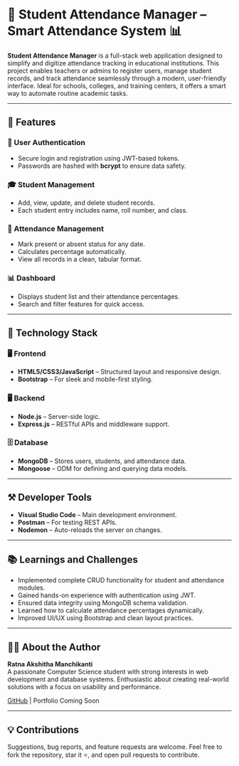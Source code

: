 # 🏫 Student Attendance Manager – Smart Attendance System 📊

**Student Attendance Manager** is a full-stack web application designed to simplify and digitize attendance tracking in educational institutions. This project enables teachers or admins to register users, manage student records, and track attendance seamlessly through a modern, user-friendly interface. Ideal for schools, colleges, and training centers, it offers a smart way to automate routine academic tasks.

---

## 🚀 Features

### 🔐 User Authentication
- Secure login and registration using JWT-based tokens.
- Passwords are hashed with **bcrypt** to ensure data safety.

### 🎓 Student Management
- Add, view, update, and delete student records.
- Each student entry includes name, roll number, and class.

### 📅 Attendance Management
- Mark present or absent status for any date.
- Calculates percentage automatically.
- View all records in a clean, tabular format.

### 📊 Dashboard
- Displays student list and their attendance percentages.
- Search and filter features for quick access.

---

## 🧰 Technology Stack

### 🖥 Frontend
- **HTML5/CSS3/JavaScript** – Structured layout and responsive design.
- **Bootstrap** – For sleek and mobile-first styling.

### 🖥 Backend
- **Node.js** – Server-side logic.
- **Express.js** – RESTful APIs and middleware support.

### 🗄️ Database
- **MongoDB** – Stores users, students, and attendance data.
- **Mongoose** – ODM for defining and querying data models.

---

## ⚒️ Developer Tools
- **Visual Studio Code** – Main development environment.
- **Postman** – For testing REST APIs.
- **Nodemon** – Auto-reloads the server on changes.

---

## 📚 Learnings and Challenges
- Implemented complete CRUD functionality for student and attendance modules.
- Gained hands-on experience with authentication using JWT.
- Ensured data integrity using MongoDB schema validation.
- Learned how to calculate attendance percentages dynamically.
- Improved UI/UX using Bootstrap and clean layout practices.

---

## 👩‍💻 About the Author
**Ratna Akshitha Manchikanti**  
A passionate Computer Science student with strong interests in web development and database systems. Enthusiastic about creating real-world solutions with a focus on usability and performance.

[GitHub](https://github.com/RatnaAkshitha) | Portfolio Coming Soon

---

## 💡 Contributions
Suggestions, bug reports, and feature requests are welcome. Feel free to fork the repository, star it ⭐, and open pull requests to contribute.
